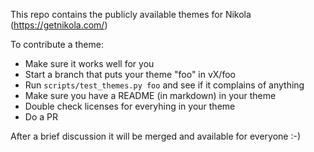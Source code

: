 This repo contains the publicly available themes for Nikola (https://getnikola.com/)

To contribute a theme:

* Make sure it works well for you
* Start a branch that puts your theme "foo" in vX/foo
* Run ``scripts/test_themes.py foo`` and see if it complains of anything
* Make sure you have a README (in markdown) in your theme
* Double check licenses for everyhing in your theme
* Do a PR

After a brief discussion it will be merged and available for everyone :-)
